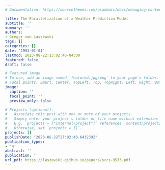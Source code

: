```yaml
---
# Documentation: https://sourcethemes.com/academic/docs/managing-content/

title: The Parallelization of a Weather Prediction Model
subtitle: ''
summary: ''
authors:
- Gregor von Laszewski
tags: []
categories: []
date: '1993-01-01'
lastmod: 2023-08-22T13:02:40-04:00
featured: false
draft: false

# Featured image
# To use, add an image named `featured.jpg/png` to your page's folder.
# Focal points: Smart, Center, TopLeft, Top, TopRight, Left, Right, BottomLeft, Bottom, BottomRight.
image:
  caption: ''
  focal_point: ''
  preview_only: false

# Projects (optional).
#   Associate this post with one or more of your projects.
#   Simply enter your project's folder or file name without extension.
#   E.g. `projects = ["internal-project"]` references `content/project/deep-learning/index.md`.
#   Otherwise, set `projects = []`.
projects: []
publishDate: '2023-08-22T17:02:40.643239Z'
publication_types:
- '4'
abstract: ''
publication: ''
url_pdf: https://laszewski.github.io/papers/sccs-0533.pdf
---
```

